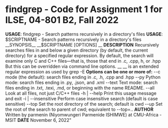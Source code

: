 # findgrep - Code for Assignment 1 for ILSE, 04-801 B2, Fall 2022
    
__USAGE__: findgrep - Search patterns recursively in a directory's files 
 __USAGE__: $SCRIPTNAME - Search patterns recursively in a directory's files 
 __SYNOPSIS__
 __$SCRIPTNAME [OPTIONS] <egrep-pattern>__
 __DESCRIPTION__
 Recursively searches files in and below a given directory (by default, the current directory) for a specified regular expression. 
 By default, the search will examine only C and C++ files—that is,  those that end in .c, .cpp, h, or .hpp
 But this can be overridden via command line options.
 __ <egrep-pattern>__ is an extended regular expression as used by grep -E
__Options can be one or more of:__
--c mode (the default):  search files ending in .c, .h, .cpp and .hpp
--py                      Python mode: search files ending in .py, .json, and .xml
--text                    Text mode: search files ending in .txt, .texi, .md, or beginning with the name README.
--all                     Look at all files, not just C/C++ files
-h | --help               Print this usage message and exit
-i | --insensitive        Perform case insensitive search (default is case sensitive)
--top <rootdir>           Set the root directory of the search; default is cwd
--up                      Set the root of the search to parent of cwd; equivalent to --top=..
 __AUTHOR__
 Written by parmenin (Niyomwungeri Parmenide ISHIMWE) at CMU-Africa - MSIT 
 __DATE__
 November 6, 2022" 
